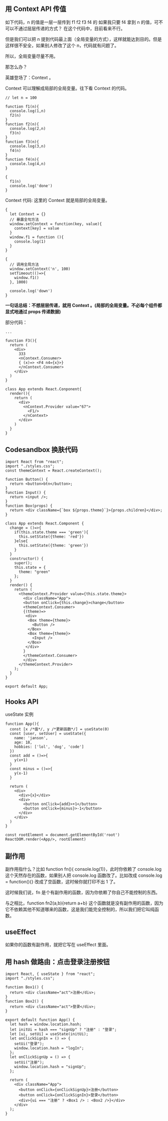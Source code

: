 ## 用 Context API 传值

如下代码，n 的值是一层一层传到 f1 f2 f3 f4 的
如果我只要 f4 拿到 n 的值，可不可以不通过层层传递的方式？
在这个代码中，目前看来不行。

但是我们可以把 n 提到代码最上面（全局变量的方式），这样就能达到目的。但是这样很不安全，如果别人修改了这个 n，代码就有问题了。

所以，全局变量尽量不用。

那怎么办？

英雄登场了：Context 。

Context 可以理解成局部的全局变量。往下看 Context 的代码。
```
// let n = 100

function f1(n){
  console.log(1,n)
  f2(n)
}
function f2(n){
  console.log(2,n)
  f3(n)
}
function f3(n){
  console.log(3,n)
  f4(n)
}
function f4(n){
  console.log(4,n)
}

{
  f1(n)
  console.log('done')
}
```

Context 代码:
这里的 Context 就是局部的全局变量。
```
{
  let Context = {}
  // 暴露全句方法
  window.setContext = function(key, value){
    context[key] = value
  }
  window.f1 = function (){
    console.log(1)
  }
}

{
  // 调用全局方法
  window.setContext('n', 100)
  setTimeout(()=>{
    window.f1()
  }, 1000)

  console.log('down')
}
```

**一句话总结：不想层层传递，就用 Context 。(局部的全局变量。不必每个组件都显式地通过 props 传递数据)**

部分代码：
```
...

function F3(){
  return (
    <div>
      333
      <nContext.Consumer>
      { (x)=> <F4 n4={x}>}
      </nContext.Consumer>
    </div>
  )
}

class App extends React.Conponent{
  render(){
    return (
      <div>
        <nContext.Provider value="67">
          <F1/>
        </nContext>
      </div>
    )
  }
}
```

## Codesandbox 换肤代码
```
import React from "react";
import "./styles.css";
const themeContext = React.createContext();

function Button() {
  return <button>btn</button>;
}
function Input() {
  return <input />;
}
function Box(props) {
  return <div className={`box ${props.theme}`}>{props.children}</div>;
}

class App extends React.Component {
  change = ()=>{
    if(this.state.theme === 'green'){
      this.setState({theme: 'red'})
    }else{
      this.setState({theme: 'green'})
    }
  }
  constructor() {
    super();
    this.state = {
      theme: "green"
    };
  }
  render() {
    return (
      <themeContext.Provider value={this.state.theme}>
        <div className="App">
        <button onClick={this.change}>change</button>
        <themeContext.Consumer>
        {(theme)=>
         <div>
          <Box theme={theme}>
            <Button />
          </Box>
          <Box theme={theme}>
            <Input />
          </Box>
         </div>
        }
        </themeContext.Consumer>
        </div>
      </themeContext.Provider>
    );
  }
}

export default App;

```

## Hooks API

useState 实例
```
function App(){
  const [x /*值*/, y /*更新函数*/] = useState(0)
  const [user, setUser] = useState({
    name: 'janson',
    age: 18,
    hobbies: ['lol', 'dog', 'code']
  })
  const add = ()=>{
    y(x+1)
  }
  const minus = ()=>{
    y(x-1)
  }

  return (
    <div>
      <div>{x}</div>
      <div>
        <button onClick={add}>+1</button>
        <button onClick={minus}>-1</button>
      </div>
    </div>
  )
}

const rootElement = document.getElementById('root')
ReactDOM.render(<App/>, rootElement)

```

## 副作用
副作用指什么？比如 function fn(){ console.log(1)}，此时你依赖了 console.log 这个天然存在的函数，如果别人把 console.log 函数改了。比如改成 console.log = function(){}  改成了空函数，这时候你就打印不出 1 了。

这时候我们说，fn 是个有副作用的函数，因为你依赖了你自己不能控制的东西。

与之相比，function fn2(a,b){return a+b} 这个函数就是没有副作用的函数，因为它不依赖其他不知道哪来的函数，这是我们能完全控制的，所以我们把它叫纯函数。

## useEffect
如果你的函数有副作用，就把它写在 useEffect 里面。

## 用 hash 做路由：点击登录注册按钮
```
import React, { useState } from "react";
import "./styles.css";

function Box1() {
  return <div className="act">注册</div>;
}
function Box2() {
  return <div className="act">登录</div>;
}

export default function App() {
  let hash = window.location.hash;
  let initUi = hash === "signUp" ? "注册" : "登录";
  let [ui, setUi] = useState(initUi);
  let onClickSignIn = () => {
    setUi("登录");
    window.location.hash = "logIn";
  };
  let onClickSignUp = () => {
    setUi("注册");
    window.location.hash = "signUp";
  };

  return (
    <div className="App">
      <button onClick={onClickSignUp}>注册</button>
      <button onClick={onClickSignIn}>登录</button>
      <div>{ui === "注册" ? <Box1 /> : <Box2 />}</div>
    </div>
  );
}
```